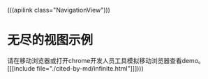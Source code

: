 (((apilink class="NavigationView")))

# 无尽的视图示例


请在移动浏览器或打开chrome开发人员工具模拟移动浏览器查看demo。
[[[include file="./cited-by-md/infinite.html"]]])))